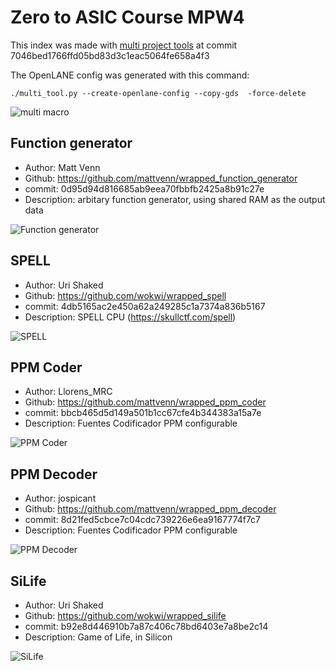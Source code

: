 # Zero to ASIC Course MPW4

This index was made with [multi project tools](https://github.com/mattvenn/multi_project_tools) at commit 7046bed1766ffd05bd83d3c1eac5064fe658a4f3

The OpenLANE config was generated with this command:

    ./multi_tool.py --create-openlane-config --copy-gds  -force-delete

![multi macro](pics/multi_macro_annotated.png)

## Function generator

* Author: Matt Venn
* Github: https://github.com/mattvenn/wrapped_function_generator
* commit: 0d95d94d816685ab9eea70fbbfb2425a8b91c27e
* Description: arbitary function generator, using shared RAM as the output data

![Function generator](pics/function_generator.png)

## SPELL

* Author: Uri Shaked
* Github: https://github.com/wokwi/wrapped_spell
* commit: 4db5165ac2e450a62a249285c1a7374a836b5167
* Description: SPELL CPU (https://skullctf.com/spell)

![SPELL](pics/spell.png)

## PPM Coder

* Author: Llorens_MRC
* Github: https://github.com/mattvenn/wrapped_ppm_coder
* commit: bbcb465d5d149a501b1cc67cfe4b344383a15a7e
* Description: Fuentes Codificador PPM configurable

![PPM Coder](pics/PPM_Codec4_8ch.png)

## PPM Decoder

* Author: jospicant
* Github: https://github.com/mattvenn/wrapped_ppm_decoder
* commit: 8d21fed5cbce7c04cdc739226e6ea9167774f7c7
* Description: Fuentes Codificador PPM configurable

![PPM Decoder](pics/01_Module_Decoder_8Ch.png)

## SiLife

* Author: Uri Shaked
* Github: https://github.com/wokwi/wrapped_silife
* commit: b92e8d446910b7a87c406c78bd6403e7a8be2c14
* Description: Game of Life, in Silicon

![SiLife](pics/silife.png)

